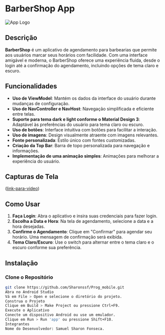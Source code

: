# BarberShop App

![App Logo]((https://github.com/Sharonssf/Prog_mobile/blob/main/app/src/main/res/drawable/logobarber1.jpg))

## Descrição

**BarberShop** é um aplicativo de agendamento para barbearias que permite aos usuários marcar seus horários com facilidade. Com uma interface amigável e moderna, o BarberShop oferece uma experiência fluida, desde o login até a confirmação do agendamento, incluindo opções de tema claro e escuro.

## Funcionalidades

- **Uso de ViewModel**: Mantém os dados da interface do usuário durante mudanças de configuração.
- **Uso de NavController e NavHost**: Navegação simplificada e eficiente entre telas.
- **Suporte para tema dark e light conforme o Material Design 3**: Adaptável às preferências do usuário para tema claro ou escuro.
- **Uso de botões**: Interface intuitiva com botões para facilitar a interação.
- **Uso de imagens**: Design visualmente atraente com imagens relevantes.
- **Fonte personalizada**: Estilo único com fontes customizadas.
- **Criação da Top Bar**: Barra de topo personalizada para navegação e informações.
- **Implementação de uma animação simples**: Animações para melhorar a experiência do usuário.

## Capturas de Tela

([link-para-video](https://youtu.be/8Ha67sgyDnI))

## Como Usar

1. **Faça Login**: Abra o aplicativo e insira suas credenciais para fazer login.
2. **Escolha a Data e Hora**: Na tela de agendamento, selecione a data e a hora desejadas.
3. **Confirme o Agendamento**: Clique em "Confirmar" para agendar seu horário. Uma mensagem de confirmação será exibida.
4. **Tema Claro/Escuro**: Use o switch para alternar entre o tema claro e o escuro conforme sua preferência.

## Instalação

### Clone o Repositório

```bash
git clone https://github.com/Sharonssf/Prog_mobile.git
Abra no Android Studio
Vá em File > Open e selecione o diretório do projeto.
Construa o Projeto
Clique em Build > Make Project ou pressione Ctrl+F9.
Execute o Aplicativo
Conecte um dispositivo Android ou use um emulador.
Clique em Run > Run 'app' ou pressione Shift+F10.
Integrantes
Nome do Desenvolvedor: Samuel Sharon Fonseca.
